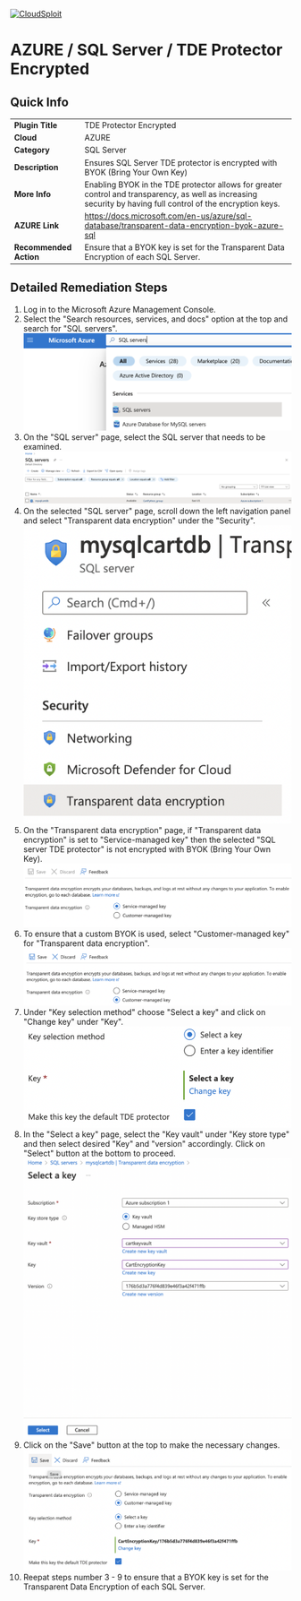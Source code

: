 [![CloudSploit](https://cloudsploit.com/img/logo-new-big-text-100.png "CloudSploit")](https://cloudsploit.com)

# AZURE / SQL Server / TDE Protector Encrypted

## Quick Info

| | |
|-|-|
| **Plugin Title** | TDE Protector Encrypted |
| **Cloud** | AZURE |
| **Category** | SQL Server |
| **Description** | Ensures SQL Server TDE protector is encrypted with BYOK (Bring Your Own Key) |
| **More Info** | Enabling BYOK in the TDE protector allows for greater control and transparency, as well as increasing security by having full control of the encryption keys. |
| **AZURE Link** | https://docs.microsoft.com/en-us/azure/sql-database/transparent-data-encryption-byok-azure-sql |
| **Recommended Action** | Ensure that a BYOK key is set for the Transparent Data Encryption of each SQL Server. |

## Detailed Remediation Steps

1. Log in to the Microsoft Azure Management Console.
2. Select the "Search resources, services, and docs" option at the top and search for "SQL servers". </br> <img src="/resources/azure/sqlserver/tde-protector-encrypted/step2.png"/>
3. On the "SQL server" page, select the SQL server that needs to be examined. </br> <img src="/resources/azure/sqlserver/tde-protector-encrypted/step3.png"/>
4. On the selected "SQL server" page, scroll down the left navigation panel and select "Transparent data encryption" under the "Security".</br> <img src="/resources/azure/sqlserver/tde-protector-encrypted/step4.png"/>
5. On the "Transparent data encryption" page, if "Transparent data encryption" is set to "Service-managed key" then the selected "SQL server TDE protector" is not encrypted with BYOK (Bring Your Own Key).</br> <img src="/resources/azure/sqlserver/tde-protector-encrypted/step5.png"/>
6. To ensure that a custom BYOK is used, select "Customer-managed key" for "Transparent data encryption".</br> <img src="/resources/azure/sqlserver/tde-protector-encrypted/step6.png"/>
7. Under "Key selection method" choose "Select a key" and click on "Change key" under "Key".</br> <img src="/resources/azure/sqlserver/tde-protector-encrypted/step7.png"/>
8. In the "Select a key" page, select the "Key vault" under "Key store type" and then select desired "Key" and "version" accordingly. Click on "Select" button at the bottom to proceed.</br> <img src="/resources/azure/sqlserver/tde-protector-encrypted/step8.png"/>
9. Click on the "Save" button at the top to make the necessary changes.</br> <img src="/resources/azure/sqlserver/tde-protector-encrypted/step9.png"/>
10. Reepat steps number 3 - 9 to ensure that a BYOK key is set for the Transparent Data Encryption of each SQL Server.</br>
